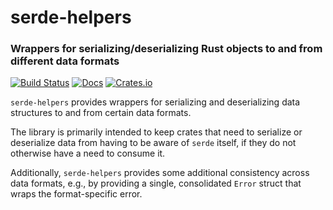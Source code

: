 # serde-helpers

### Wrappers for serializing/deserializing Rust objects to and from different data formats

[![Build Status](https://travis-ci.org/iredelmeier/serde-helpers.svg?branch=master)](https://travis-ci.org/iredelmeier/serde-helpers)
[![Docs](https://docs.rs/serde-helpers/badge.svg)](https://docs.rs/serde-helpers)
[![Crates.io](https://img.shields.io/crates/v/serde-helpers.svg)](https://crates.io/crates/serde-helpers)

`serde-helpers` provides wrappers for serializing and deserializing data structures
to and from certain data formats.

The library is primarily intended to keep crates that need to serialize or deserialize
data from having to be aware of `serde` itself, if they do not otherwise have a need
to consume it.

Additionally, `serde-helpers` provides some additional consistency across data formats,
e.g., by providing a single, consolidated `Error` struct that wraps the format-specific
error.

